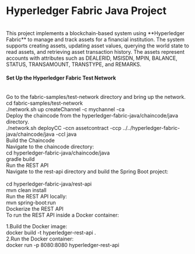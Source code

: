 # Hyperledger Fabric Java Project
<br>
This project implements a blockchain-based system using **Hyperledger Fabric** to manage and track assets for a financial institution. The system supports creating assets, updating asset values, querying the world state to read assets, and retrieving asset transaction history. The assets represent accounts with attributes such as DEALERID, MSISDN, MPIN, BALANCE, STATUS, TRANSAMOUNT, TRANSTYPE, and REMARKS.
<br>

<h4> Set Up the Hyperledger Fabric Test Network</h4> <br>
Go to the fabric-samples/test-network directory and bring up the network. <br>
cd fabric-samples/test-network <br>
./network.sh up createChannel -c mychannel -ca
<br>
Deploy the chaincode from the hyperledger-fabric-java/chaincode/java directory.
<br>
./network.sh deployCC -ccn assetcontract -ccp ../../hyperledger-fabric-java/chaincode/java -ccl java
<br>
Build the Chaincode <br>
Navigate to the chaincode directory:
<br> 
cd hyperledger-fabric-java/chaincode/java <br>
gradle build
<br> 
 Run the REST API <br>
Navigate to the rest-api directory and build the Spring Boot project: <br>
<br> cd hyperledger-fabric-java/rest-api <br>
mvn clean install 
<br> 
Run the REST API locally:<br>
mvn spring-boot:run  <br>
Dockerize the REST API  <br>
To run the REST API inside a Docker container:  <br>

1.Build the Docker image:  <br>
docker build -t hyperledger-rest-api .  <br>
2.Run the Docker container:  <br>
docker run -p 8080:8080 hyperledger-rest-api  <br>

